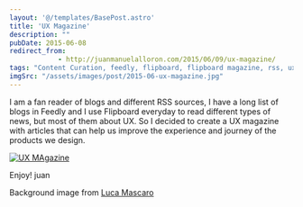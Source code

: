 ```yaml
---
layout: '@/templates/BasePost.astro'
title: 'UX Magazine'
description: ""
pubDate: 2015-06-08
redirect_from: 
            - http://juanmanuelalloron.com/2015/06/09/ux-magazine/
tags: "Content Curation, feedly, flipboard, flipboard magazine, rss, ux magazine"
imgSrc: "/assets/images/post/2015-06-ux-magazine.jpg"
---
```

I am a fan reader of blogs and different RSS sources, I have a long list of blogs in Feedly and I use Flipboard everyday to read different types of news, but most of them about UX. So I decided to create a UX magazine with articles that can help us improve the experience and journey of the products we design.

[![UX MAgazine](/assets/images/post/2015-06-ux-magazine.jpg)](http://flip.it/I73i2)

Enjoy! juan

Background image from [Luca Mascaro](https://flic.kr/p/ekF1jJ)
